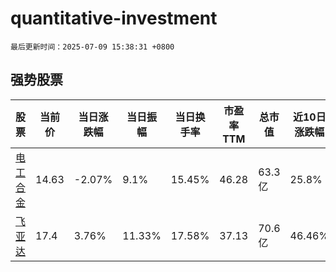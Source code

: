 # quantitative-investment

`最后更新时间：2025-07-09 15:38:31 +0800`

## 强势股票

|股票|当前价|当日涨跌幅|当日振幅|当日换手率|市盈率TTM|总市值|近10日涨跌幅|
|----|----|----|----|----|----|----|----|
|[电工合金](https://xueqiu.com/S/SZ300697)|14.63|-2.07%|9.1%|15.45%|46.28|63.3亿|25.8%|
|[飞亚达](https://xueqiu.com/S/SZ000026)|17.4|3.76%|11.33%|17.58%|37.13|70.6亿|46.46%|

